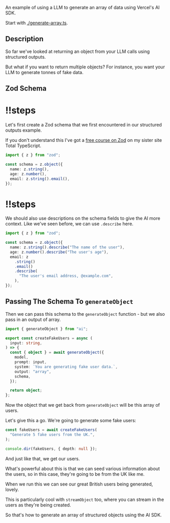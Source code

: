 An example of using a LLM to generate an array of data using Vercel's AI SDK.

Start with [./generate-array.ts](./generate-array.ts).

## Description

So far we've looked at returning an object from your LLM calls using structured outputs.

But what if you want to return multiple objects? For instance, you want your LLM to generate tonnes of fake data.

## Zod Schema

<Scrollycoding>

# !!steps

Let's first create a Zod schema that we first encountered in our structured outputs example.

If you don't understand this I've got a [free course on Zod](https://www.totaltypescript.com/tutorials/zod) on my sister site Total TypeScript.

```ts ! example.ts
import { z } from "zod";

const schema = z.object({
  name: z.string(),
  age: z.number(),
  email: z.string().email(),
});
```

# !!steps

We should also use descriptions on the schema fields to give the AI more context. Like we've seen before, we can use `.describe` here.

```ts ! example.ts
import { z } from "zod";

const schema = z.object({
  name: z.string().describe("The name of the user"),
  age: z.number().describe("The user's age"),
  email: z
    .string()
    .email()
    .describe(
      "The user's email address, @example.com",
    ),
});
```

</Scrollycoding>

## Passing The Schema To `generateObject`

Then we can pass this schema to the `generateObject` function - but we also pass in an output of array.

```ts
import { generateObject } from "ai";

export const createFakeUsers = async (
  input: string,
) => {
  const { object } = await generateObject({
    model,
    prompt: input,
    system: `You are generating fake user data.`,
    output: "array",
    schema,
  });

  return object;
};
```

Now the object that we get back from `generateObject` will be this array of users.

Let's give this a go. We're going to generate some fake users:

```ts
const fakeUsers = await createFakeUsers(
  "Generate 5 fake users from the UK.",
);

console.dir(fakeUsers, { depth: null });
```

And just like that, we get our users.

What's powerful about this is that we can seed various information about the users, so in this case, they're going to be from the UK like me.

When we run this we can see our great British users being generated, lovely.

This is particularly cool with `streamObject` too, where you can stream in the users as they're being created.

So that's how to generate an array of structured objects using the AI SDK.
